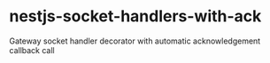 # nestjs-socket-handlers-with-ack
Gateway socket handler decorator with automatic acknowledgement callback call
